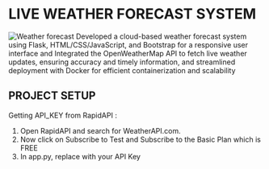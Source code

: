 # LIVE WEATHER FORECAST SYSTEM
![Weather forecast](https://github.com/SanthoshiniRamamoorthy/LIVE-WEATHER-FORECAST-SYSTEM/assets/135802112/9d072cbd-1c26-4fb3-ac5c-59246d84126d)
Developed a cloud-based weather forecast system using Flask, HTML/CSS/JavaScript, and Bootstrap for a responsive user interface
and Integrated the OpenWeatherMap API to fetch live weather updates, ensuring accuracy and timely information, 
and streamlined deployment with Docker for efficient containerization and scalability

## PROJECT SETUP
Getting API_KEY from RapidAPI :
1. Open RapidAPI and search for WeatherAPI.com.
2. Now click on Subscribe to Test and Subscribe to the Basic Plan which is FREE
3. In app.py, replace with your API Key
